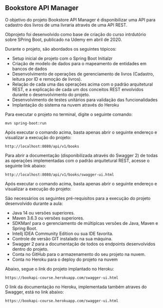 <h2>Bookstore API Manager</h2>

O objetivo do projeto Bookstore API Manager é disponibilizar uma API para cadastro dos livros de uma livraria através de uma API REST.

Obprojeto foi desenvolvido como base de criação do curso intrdutório sobre SPring Boot, publicado na Udemy em abril de 2020.

Durante o projeto, são abordados os seguintes tópicos:

* Setup inicial de projeto com o Spring Boot Initialzr 
* Criação de modelo de dados para o mapeamento de entidades em bancos de dados
* Desenvolvimento de operações de gerenciamento de livros (Cadastro, leitura por ID e remoção de livros).
* Relação de cada uma das operações acima com o padrão arquitetural REST, e a explicação de cada um dos conceitos REST envolvidos durante o desenvolvimento do projeto.
* Desenvolvimento de testes unitários para validação das funcionalidades
* Implantação do sistema na nuvem através do Heroku

Para executar o projeto no terminal, digite o seguinte comando:

```shell script
mvn spring-boot:run 
```

Após executar o comando acima, basta apenas abrir o seguinte endereço e visualizar a execução do projeto:

```
http://localhost:8080/api/v1/books
```

Para abrir a documentação (disponibilizada através do Swagger 2) de todas as operações implementadas com o padrão arquitetural REST, acesse o seguinte link abaixo:

```
http://localhost:8080/api/v1/books/swagger-ui.html
```

Após executar o comando acima, basta apenas abrir o seguinte endereço e visualizar a execução do projeto:

São necessários os seguintes pré-requisitos para a execução do projeto desenvolvido durante a aula:

* Java 14 ou versões superiores.
* Maven 3.6.3 ou versões superiores.
* SDKMan! para o gerenciamento de múltiplcas versões de Java, Maven e Spring Boot.
* Intellj IDEA Community Edition ou sua IDE favorita.
* Controle de versão GIT instalado na sua máquina.
* Swagger 2 para a documentação de todos os endpoints desenvolvidos dentro do projeto.
* Conta no GitHub para o armazenamento do seu projeto na nuvem.
* Conta no Heroku para o deploy do projeto na nuvem

Abaixo, segue o link do projeto implantado no Heroku:
 
```
https://bookapi-course.herokuapp.com/swagger-ui.html
```

O link da documentação no Heroku, implementada também atraves do Swagger, está no link abaixo:
 
```
https://bookapi-course.herokuapp.com/swagger-ui.html
```

